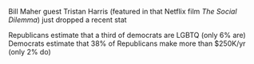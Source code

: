 Bill Maher guest Tristan Harris (featured in that Netflix film _The Social Dilemma_) just dropped a recent stat

Republicans estimate that a third of democrats are LGBTQ (only 6% are)
Democrats estimate that 38% of Republicans make more than $250K/yr (only 2% do)